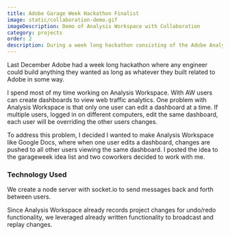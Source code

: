 ```yaml
---
title: Adobe Garage Week Hackathon Finalist
image: static/collaboration-demo.gif
imageDescription: Demo of Analysis Workspace with Collaboration
category: projects
order: 2
description: During a week long hackathon consisting of the Adobe Analytics engineering organization, 2 coworkers and I added features to an existing product that was elected to be a finalist in the hackathon competition.  We eventually got to demo our app to the CEO of Adobe.
---
```


Last December Adobe had a week long hackathon where any engineer could build anything they wanted as long as whatever they built related to Adobe in some way.

I spend most of my time working on Analysis Workspace.  With AW users can create dashboards to view web traffic analytics.  One problem with Analysis Workspace is that only one user can edit a dashboard at a time.  If multiple users, logged in on different computers, edit the same dashboard, each user will be overriding the other users changes.

To address this problem, I decided I wanted to make Analysis Workspace like Google Docs, where when one user edits a dashboard, changes are pushed to all other users viewing the same dashboard. I posted the idea to the garageweek idea list and two coworkers decided to work with me.

### Technology Used
We create a node server with socket.io to send messages back and forth between users.

Since Analysis Workspace already records project changes for undo/redo functionality, we leveraged already written functionality to broadcast and replay changes. 